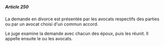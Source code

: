 ##### Article 250

La demande en divorce est présentée par les avocats respectifs des parties ou par un avocat choisi d'un commun accord.

Le juge examine la demande avec chacun des époux, puis les réunit. Il appelle ensuite le ou les avocats.

